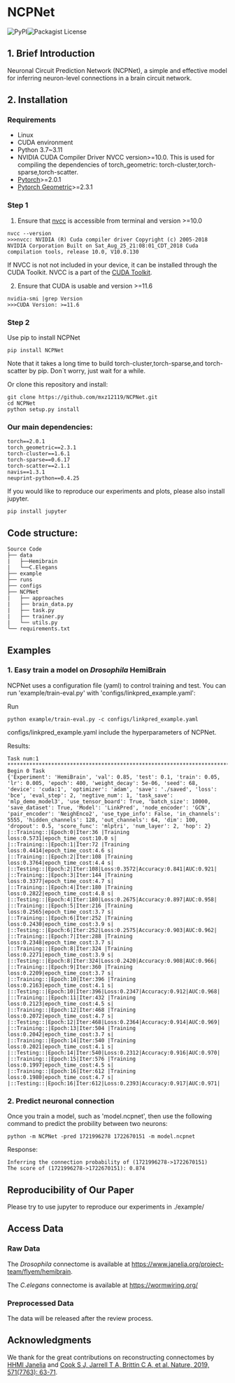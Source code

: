 # NCPNet
![PyPI](https://img.shields.io/pypi/v/NCPNet)![Packagist License](https://img.shields.io/packagist/l/mxz12119/NCPNet)


## 1. Brief Introduction
Neuronal Circuit Prediction Network (NCPNet), a simple and effective model for inferring neuron-level connections in a brain circuit network.
## 2. Installation
### Requirements
* Linux
* CUDA environment
* Python 3.7~3.11
* NVIDIA CUDA Compiler Driver NVCC version>=10.0. This is used for compiling the dependencies of torch_geometric: torch-cluster,torch-sparse,torch-scatter.
* [Pytorch](https://pytorch.org/)>=2.0.1
* [Pytorch Geometric](https://pyg.org/)>=2.3.1

### Step 1
1. Ensure that [nvcc](https://docs.nvidia.com/cuda/cuda-compiler-driver-nvcc/index.html) is accessible from terminal and version >=10.0

```
nvcc --version
>>>nvcc: NVIDIA (R) Cuda compiler driver Copyright (c) 2005-2018 NVIDIA Corporation Built on Sat_Aug_25_21:08:01_CDT_2018 Cuda compilation tools, release 10.0, V10.0.130
```

If NVCC is not not included in your device,  it can be installed through the CUDA Toolkit. NVCC is a part of the [CUDA Toolkit](https://developer.nvidia.com/cuda-downloads?target_os=Linux).

2. Ensure that CUDA is usable and version >=11.6
```
nvidia-smi |grep Version
>>>CUDA Version: >=11.6
```
### Step 2
Use pip to install NCPNet
```
pip install NCPNet
```
Note that it takes a long time to build torch-cluster,torch-sparse,and torch-scatter by pip. Don`t worry, just wait for a while.


Or clone this repository and install:
```
git clone https://github.com/mxz12119/NCPNet.git
cd NCPNet
python setup.py install
```
### Our main dependencies:
```
torch==2.0.1
torch_geometric==2.3.1
torch-cluster==1.6.1
torch-sparse==0.6.17
torch-scatter==2.1.1
navis==1.3.1
neuprint-python==0.4.25
```
If you would like to reproduce our experiments and plots, please also install jupyter.
```
pip install jupyter
```

## Code structure:
```
Source Code
├── data
|   ├──Hemibrain
|   └──C.Elegans
├── example
├── runs
├── configs
├── NCPNet
|   ├── approaches
|   ├── brain_data.py
|   ├── task.py
|   ├── trainer.py
|   └── utils.py
└── requirements.txt
```
## Examples
### 1. Easy train a model on *Drosophila* HemiBrain
NCPNet uses a configuration file (yaml) to control training and test. You can run 'example/train-eval.py' with 'configs/linkpred_example.yaml':

Run 
```
python example/train-eval.py -c configs/linkpred_example.yaml
```
configs/linkpred_example.yaml include the hyperparameters of NCPNet.

Results:
```
Task num:1
********************************************************************************************************************************************************************************************************
Begin 0 Task
{'Experiment': 'HemiBrain', 'val': 0.85, 'test': 0.1, 'train': 0.05, 'lr': 0.005, 'epoch': 400, 'weight_decay': 5e-06, 'seed': 68, 'device': 'cuda:1', 'optimizer': 'adam', 'save': './saved', 'loss': 'bce', 'eval_step': 2, 'negtive_num': 1, 'task_save': 'mlp_demo_model3', 'use_tensor_board': True, 'batch_size': 10000, 'save_dataset': True, 'Model': 'LinkPred', 'node_encoder': 'GCN', 'pair_encoder': 'NeighEnco2', 'use_type_info': False, 'in_channels': 5555, 'hidden_channels': 128, 'out_channels': 64, 'dim': 100, 'dropout': 0.5, 'score_func': 'mlptri', 'num_layer': 2, 'hop': 2}
|::Training::|Epoch:0|Iter:36 |Training loss:0.5731|epoch_time_cost:10.0 s|
|::Training::|Epoch:1|Iter:72 |Training loss:0.4414|epoch_time_cost:4.6 s|
|::Training::|Epoch:2|Iter:108 |Training loss:0.3764|epoch_time_cost:4.4 s|
|::Testing::|Epoch:2|Iter:108|Loss:0.3572|Accuracy:0.841|AUC:0.921|
|::Training::|Epoch:3|Iter:144 |Training loss:0.3377|epoch_time_cost:4.7 s|
|::Training::|Epoch:4|Iter:180 |Training loss:0.2822|epoch_time_cost:4.8 s|
|::Testing::|Epoch:4|Iter:180|Loss:0.2675|Accuracy:0.897|AUC:0.958|
|::Training::|Epoch:5|Iter:216 |Training loss:0.2565|epoch_time_cost:3.7 s|
|::Training::|Epoch:6|Iter:252 |Training loss:0.2430|epoch_time_cost:3.9 s|
|::Testing::|Epoch:6|Iter:252|Loss:0.2575|Accuracy:0.903|AUC:0.962|
|::Training::|Epoch:7|Iter:288 |Training loss:0.2348|epoch_time_cost:3.7 s|
|::Training::|Epoch:8|Iter:324 |Training loss:0.2271|epoch_time_cost:3.9 s|
|::Testing::|Epoch:8|Iter:324|Loss:0.2420|Accuracy:0.908|AUC:0.966|
|::Training::|Epoch:9|Iter:360 |Training loss:0.2209|epoch_time_cost:3.7 s|
|::Training::|Epoch:10|Iter:396 |Training loss:0.2163|epoch_time_cost:4.1 s|
|::Testing::|Epoch:10|Iter:396|Loss:0.2347|Accuracy:0.912|AUC:0.968|
|::Training::|Epoch:11|Iter:432 |Training loss:0.2123|epoch_time_cost:4.5 s|
|::Training::|Epoch:12|Iter:468 |Training loss:0.2072|epoch_time_cost:4.7 s|
|::Testing::|Epoch:12|Iter:468|Loss:0.2364|Accuracy:0.914|AUC:0.969|
|::Training::|Epoch:13|Iter:504 |Training loss:0.2042|epoch_time_cost:3.7 s|
|::Training::|Epoch:14|Iter:540 |Training loss:0.2021|epoch_time_cost:4.1 s|
|::Testing::|Epoch:14|Iter:540|Loss:0.2312|Accuracy:0.916|AUC:0.970|
|::Training::|Epoch:15|Iter:576 |Training loss:0.1997|epoch_time_cost:4.5 s|
|::Training::|Epoch:16|Iter:612 |Training loss:0.1980|epoch_time_cost:4.7 s|
|::Testing::|Epoch:16|Iter:612|Loss:0.2393|Accuracy:0.917|AUC:0.971|
```
### 2. Predict  neuronal connection
 Once you train a model, such as 'model.ncpnet', then use the following command to predict the probility between two neurons:
 ```
 python -m NCPNet -pred 1721996278 1722670151 -m model.ncpnet
 ```
 Response:
 ```
 Inferring the connection probability of (1721996278->1722670151)
The score of (1721996278->1722670151): 0.874
 ```
## Reproducibility of Our Paper
Please try to use jupyter to reproduce our experiments in ./example/

## Access Data
### Raw Data
The *Drosophila* connectome is available at <https://www.janelia.org/project-team/flyem/hemibrain>.


The *C.elegans* connectome is available at <https://wormwiring.org/>
### Preprocessed Data
The data will be released after the review process.
## Acknowledgments
We thank for the great contributions on reconstructing connectomes by [HHMI Janelia](https://www.janelia.org/) and [Cook S J, Jarrell T A, Brittin C A, et al. Nature, 2019, 571(7763): 63-71](https://www.nature.com/articles/s41586-019-1352-7).








